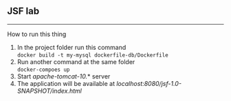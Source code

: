 JSF lab
---
---
How to run this thing

1. In the project folder run this command <br>
`docker build -t my-mysql dockerfile-db/Dockerfile`
2.  Run another command at the same folder <br>
`docker-compoes up`
3. Start *apache-tomcat-10.** server
4. The application will be available at *localhost:8080/jsf-1.0-SNAPSHOT/index.html*
